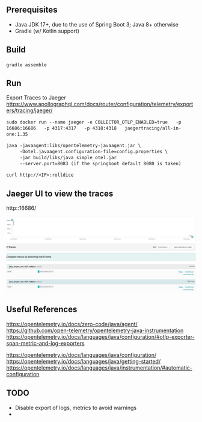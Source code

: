 ## Prerequisites

- Java JDK 17+, due to the use of Spring Boot 3; Java 8+ otherwise
- Gradle (w/ Kotlin support)

## Build 
`gradle assemble`

## Run

Export Traces to Jaeger 
https://www.apollographql.com/docs/router/configuration/telemetry/exporters/tracing/jaeger/

```
sudo docker run --name jaeger -e COLLECTOR_OTLP_ENABLED=true   -p 16686:16686   -p 4317:4317   -p 4318:4318   jaegertracing/all-in-one:1.35
```

```
java -javaagent:libs/opentelemetry-javaagent.jar \
     -Dotel.javaagent.configuration-file=config.properties \
     -jar build/libs/java_simple_otel.jar
     --server.port=8083 (if the springboot default 8080 is taken)
```

```
curl http://<IP>:rolldice
```

## Jaeger UI to view the traces

http:<IP>:16686/

![Alt text](images/java_agent_auto_instrumentation.png?raw=true "Optional Title")

## Useful References

https://opentelemetry.io/docs/zero-code/java/agent/
https://github.com/open-telemetry/opentelemetry-java-instrumentation
https://opentelemetry.io/docs/languages/java/configuration/#otlp-exporter-span-metric-and-log-exporters

https://opentelemetry.io/docs/languages/java/configuration/
https://opentelemetry.io/docs/languages/java/getting-started/
https://opentelemetry.io/docs/languages/java/instrumentation/#automatic-configuration

## TODO
- Disable export of logs, metrics to avoid warnings
- 

